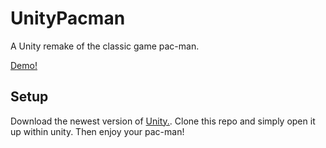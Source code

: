 # UnityPacman
A Unity remake of the classic game pac-man.

[Demo!](http://www.jacobsteves.ca/pacman)

## Setup
Download the newest version of [Unity.](https://unity3d.com/get-unity/download).
Clone this repo and simply open it up within unity.
Then enjoy your pac-man!
